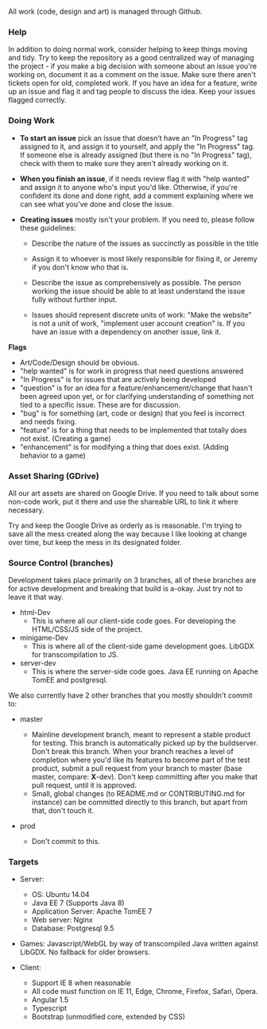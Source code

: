 All work (code, design and art) is managed through Github.

### Help

In addition to doing normal work, consider helping to keep things moving and tidy. Try to keep the repository as a good centralized way of managing the project - if you make a big decision with someone about an issue you're working on, document it as a comment on the issue. Make sure there aren't tickets open for old, completed work. If you have an idea for a feature, write up an issue and flag it and tag people to discuss the idea. Keep your issues flagged correctly.

### Doing Work

- **To start an issue** pick an issue that doesn't have an "In Progress" tag assigned to it, and assign it to yourself, and apply the "In Progress" tag. If someone else is already assigned (but there is no "In Progress" tag), check with them to make sure they aren't already working on it.

- **When you finish an issue**, if it needs review flag it with "help wanted" and assign it to anyone who's input you'd like. Otherwise, if you're confident its done and done right, add a comment explaining where we can see what you've done and close the issue.

- **Creating issues** mostly isn't your problem. If you need to, please follow these guidelines:
    - Describe the nature of the issues as succinctly as possible in the title
    
    - Assign it to whoever is most likely responsible for fixing it, or Jeremy if you don't know who that is.
    
    - Describe the issue as comprehensively as possible. The person working the issue should be able to at least understand the issue fully without further input.
    
    - Issues should represent discrete units of work: "Make the website" is not a unit of work, "implement user account creation" is. If you have an issue with a dependency on another issue, link it.
    
**Flags**
- Art/Code/Design should be obvious.
- "help wanted" is for work in progress that need questions answered
- "In Progress" is for issues that are actively being developed
- "question" is for an idea for a feature/enhancement/change that hasn't been agreed upon yet, or for clarifying understanding of something not tied to a specific issue. These are for discussion.
- "bug" is for something (art, code or design) that you feel is incorrect and needs fixing.
- "feature" is for a thing that needs to be implemented that totally does not exist. (Creating a game)
- "enhancement" is for modifying a thing that does exist. (Adding behavior to a game)
    
### Asset Sharing (GDrive)

All our art assets are shared on Google Drive. If you need to talk about some non-code work, put it there and use the shareable URL to link it where necessary.

Try and keep the Google Drive as orderly as is reasonable. I'm trying to save all the mess created along the way because I like looking at change over time, but keep the mess in its designated folder.

### Source Control (branches)

Development takes place primarily on 3 branches,       all of these branches are for active development and breaking that build is a-okay. Just try not to leave it that way.

- html-Dev
    - This is where all our client-side code goes. For developing the HTML/CSS/JS side of the project. 
- minigame-Dev
    - This is where all of the client-side game development goes. LibGDX for transcompilation to JS. 
- server-dev
    - This is where the server-side code goes. Java EE running on Apache TomEE and postgresql.

We also currently have 2 other branches that you mostly shouldn't commit to:

- master
   - Mainline development branch, meant to represent a stable product for testing. This branch is automatically picked up by the buildserver. Don't break this branch. When your branch reaches a level of completion where you'd like its features to become part of the test product, submit a pull request from your branch to master (base master, compare: **X**-dev). Don't keep committing after you make that pull request, until it is approved. 
   - Small, global changes (to README.md or CONTRIBUTING.md for instance) can be committed directly to this branch, but apart from that, don't touch it.
  
   
- prod
   - Don't commit to this.  
   

### Targets

- Server:
    - OS: Ubuntu 14.04
    - Java EE 7 (Supports Java 8)
    - Application Server: Apache TomEE 7
    - Web server: Nginx
    - Database: Postgresql 9.5
    
- Games: Javascript/WebGL by way of transcompiled Java written against LibGDX. No fallback for older browsers.

- Client:
    - Support IE 8 when reasonable
    - All code must function on IE 11, Edge, Chrome, Firefox, Safari, Opera.
    - Angular 1.5
    - Typescript
    - Bootstrap (unmodified core, extended by CSS)
